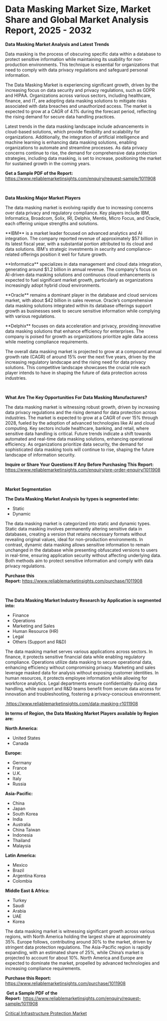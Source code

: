 <p><h1>Data Masking Market Size, Market Share and Global Market Analysis Report, 2025 - 2032</h1></p><p><strong>Data Masking Market Analysis and Latest Trends</strong></p>
<p><p>Data masking is the process of obscuring specific data within a database to protect sensitive information while maintaining its usability for non-production environments. This technique is essential for organizations that need to comply with data privacy regulations and safeguard personal information.</p><p>The Data Masking Market is experiencing significant growth, driven by the increasing focus on data security and privacy regulations, such as GDPR and HIPAA. Organizations across various sectors, including healthcare, finance, and IT, are adopting data masking solutions to mitigate risks associated with data breaches and unauthorized access. The market is expected to grow at a CAGR of 4.1% during the forecast period, reflecting the rising demand for secure data handling practices.</p><p>Latest trends in the data masking landscape include advancements in cloud-based solutions, which provide flexibility and scalability for organizations. Additionally, the integration of artificial intelligence and machine learning is enhancing data masking solutions, enabling organizations to automate and streamline processes. As data privacy concerns continue to rise, the demand for comprehensive data protection strategies, including data masking, is set to increase, positioning the market for sustained growth in the coming years.</p></p>
<p><strong>Get a Sample PDF of the Report:&nbsp;</strong> <a href="https://www.reliablemarketinsights.com/enquiry/request-sample/1011908?utm_campaign=1835&utm_medium=2&utm_source=Github&utm_content=ia&utm_term=06032025&utm_id=data-masking">https://www.reliablemarketinsights.com/enquiry/request-sample/1011908</a></p>
<p>&nbsp;</p>
<p><strong>Data Masking Major Market Players</strong></p>
<p><p>The data masking market is evolving rapidly due to increasing concerns over data privacy and regulatory compliance. Key players include IBM, Informatica, Broadcom, Solix, IRI, Delphix, Mentis, Micro Focus, and Oracle, each offering unique strengths and solutions.</p><p>**IBM** is a market leader focused on advanced analytics and AI integration. The company reported revenue of approximately $57 billion in its latest fiscal year, with a substantial portion attributed to its cloud and data solutions. IBM's strategic investments in security and compliance-related offerings position it well for future growth.</p><p>**Informatica** specializes in data management and cloud data integration, generating around $1.2 billion in annual revenue. The company's focus on AI-driven data masking solutions and continuous cloud enhancements is expected to fuel significant market growth, particularly as organizations increasingly adopt hybrid cloud environments.</p><p>**Oracle** remains a dominant player in the database and cloud services market, with about $42 billion in sales revenue. Oracle’s comprehensive data masking solutions integrated within its database offerings support growth as businesses seek to secure sensitive information while complying with various regulations.</p><p>**Delphix** focuses on data acceleration and privacy, providing innovative data masking solutions that enhance efficiency for enterprises. The company is poised for growth as organizations prioritize agile data access while meeting compliance requirements.</p><p>The overall data masking market is projected to grow at a compound annual growth rate (CAGR) of around 15% over the next five years, driven by the increasing regulatory landscape and the rising need for data privacy solutions. This competitive landscape showcases the crucial role each player intends to have in shaping the future of data protection across industries.</p></p>
<p>&nbsp;</p>
<p><strong>What Are The Key Opportunities For Data Masking Manufacturers?</strong></p>
<p><p>The data masking market is witnessing robust growth, driven by increasing data privacy regulations and the rising demand for data protection across industries. The market is expected to grow at a CAGR of over 15% through 2028, fueled by the adoption of advanced technologies like AI and cloud computing. Key sectors include healthcare, banking, and retail, where sensitive data handling is critical. Future trends indicate a shift towards automated and real-time data masking solutions, enhancing operational efficiency. As organizations prioritize data security, the demand for sophisticated data masking tools will continue to rise, shaping the future landscape of information security.</p></p>
<p><strong>Inquire or Share Your Questions If Any Before Purchasing This Report:</strong> <a href="https://www.reliablemarketinsights.com/enquiry/pre-order-enquiry/1011908?utm_campaign=1835&utm_medium=2&utm_source=Github&utm_content=ia&utm_term=06032025&utm_id=data-masking">https://www.reliablemarketinsights.com/enquiry/pre-order-enquiry/1011908</a></p>
<p>&nbsp;</p>
<p><strong>Market Segmentation</strong></p>
<p><strong>The Data Masking Market Analysis by types is segmented into:</strong></p>
<p><ul><li>Static</li><li>Dynamic</li></ul></p>
<p><p>The data masking market is categorized into static and dynamic types. Static data masking involves permanently altering sensitive data in databases, creating a version that retains necessary formats without revealing original values, ideal for non-production environments. In contrast, dynamic data masking allows sensitive information to remain unchanged in the database while presenting obfuscated versions to users in real-time, ensuring application security without affecting underlying data. Both methods aim to protect sensitive information and comply with data privacy regulations.</p></p>
<p><strong>Purchase this Report:&nbsp;</strong><a href="https://www.reliablemarketinsights.com/purchase/1011908?utm_campaign=1835&utm_medium=2&utm_source=Github&utm_content=ia&utm_term=06032025&utm_id=data-masking">https://www.reliablemarketinsights.com/purchase/1011908</a></p>
<p>&nbsp;</p>
<p><strong>The Data Masking Market Industry Research by Application is segmented into:</strong></p>
<p><ul><li>Finance</li><li>Operations</li><li>Marketing and Sales</li><li>Human Resource (HR)</li><li>Legal</li><li>Others (Support and R&D)</li></ul></p>
<p><p>The data masking market serves various applications across sectors. In finance, it protects sensitive financial data while enabling regulatory compliance. Operations utilize data masking to secure operational data, enhancing efficiency without compromising privacy. Marketing and sales leverage masked data for analysis without exposing customer identities. In human resources, it protects employee information while allowing for workforce analytics. Legal departments ensure confidentiality during data handling, while support and R&D teams benefit from secure data access for innovation and troubleshooting, fostering a privacy-conscious environment.</p></p>
<p><a href="https://www.reliablemarketinsights.com/data-masking-r1011908?utm_campaign=1835&utm_medium=2&utm_source=Github&utm_content=ia&utm_term=06032025&utm_id=data-masking">&nbsp;https://www.reliablemarketinsights.com/data-masking-r1011908</a></p>
<p><strong>In terms of Region, the Data Masking Market Players available by Region are:</strong></p>
<p>
    <p> <strong> North America: </strong>
        <ul>
            <li>United States</li>
            <li>Canada</li>
        </ul>
        </p> 
    <p> <strong> Europe: </strong>
        <ul>
            <li>Germany</li>
            <li>France</li>
            <li>U.K.</li>
            <li>Italy</li>
            <li>Russia</li>
        </ul>
        </p> 
    <p> <strong> Asia-Pacific: </strong>
        <ul>
            <li>China</li>
            <li>Japan</li>
            <li>South Korea</li>
            <li>India</li>
            <li>Australia</li>
            <li>China Taiwan</li>
            <li>Indonesia</li>
            <li>Thailand</li>
            <li>Malaysia</li>
        </ul>
        </p> 
    <p> <strong> Latin America: </strong>
        <ul>
            <li>Mexico</li>
            <li>Brazil</li>
            <li>Argentina Korea</li>
            <li>Colombia</li>
        </ul>
        </p> 
    <p> <strong> Middle East & Africa: </strong>
        <ul>
            <li>Turkey</li>
            <li>Saudi</li>
            <li>Arabia</li>
            <li>UAE</li>
            <li>Korea</li>
        </ul>
    </p>
    </p>
<p><p>The data masking market is witnessing significant growth across various regions, with North America holding the largest share at approximately 35%. Europe follows, contributing around 30% to the market, driven by stringent data protection regulations. The Asia-Pacific region is rapidly expanding, with an estimated share of 25%, while China’s market is projected to account for about 10%. North America and Europe are expected to dominate the market, propelled by advanced technologies and increasing compliance requirements.</p></p>
<p><strong>Purchase this Report: </strong><a href="https://www.reliablemarketinsights.com/purchase/1011908?utm_campaign=1835&utm_medium=2&utm_source=Github&utm_content=ia&utm_term=06032025&utm_id=data-masking">https://www.reliablemarketinsights.com/purchase/1011908</a></p>
<p>&nbsp;<strong>Get a Sample PDF of the Report:&nbsp;&nbsp;</strong><a href="https://www.reliablemarketinsights.com/enquiry/request-sample/1011908?utm_campaign=1835&utm_medium=2&utm_source=Github&utm_content=ia&utm_term=06032025&utm_id=data-masking">https://www.reliablemarketinsights.com/enquiry/request-sample/1011908</a></p>
<p><strong></strong></p>
<p><p><a href="https://github.com/marlanamarvn/Market-Research-Report-List-1/blob/main/critical-infrastructure-protection-market.md?utm_campaign=1835&utm_medium=2&utm_source=Github&utm_content=ia&utm_term=06032025&utm_id=data-masking">Critical Infrastructure Protection Market</a></p></p>